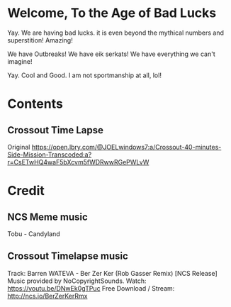 # Welcome, To the Age of Bad Lucks
Yay. We are having bad lucks. it is even beyond the mythical numbers and superstition! Amazing!

We have Outbreaks! We have eik serkats! We have everything we can't imagine!

Yay. Cool and Good. I am not sportmanship at all, lol!

# Contents

## Crossout Time Lapse
Original https://open.lbry.com/@JOELwindows7:a/Crossout-40-minutes-Side-Mission-Transcoded:a?r=CsETwHQ4waF5bXcvm5fWDRwwRGePWLvW


# Credit

## NCS Meme music
Tobu - Candyland

## Crossout Timelapse music
Track: Barren WATEVA - Ber Zer Ker (Rob Gasser Remix) [NCS Release]
Music provided by NoCopyrightSounds.
Watch: https://youtu.be/DNwEk0gTPuc
Free Download / Stream: http://ncs.io/BerZerKerRmx